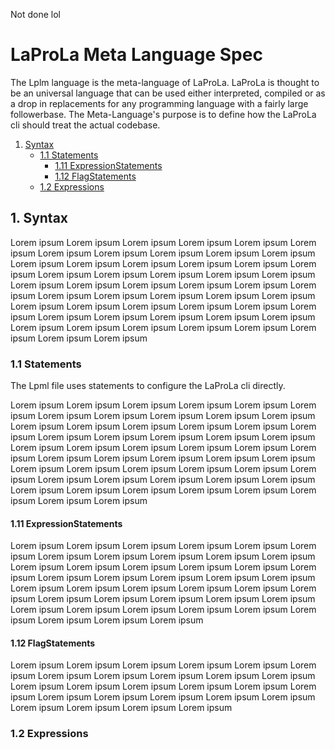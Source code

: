 Not done lol

# LaProLa Meta Language Spec

The Lplm language is the meta-language of LaProLa. LaProLa is thought to be an universal language that can be used either interpreted, compiled or as a drop in replacements for any programming language with a fairly large followerbase. The Meta-Language's purpose is to define how the LaProLa cli should treat the actual codebase.

1. [Syntax](#1-syntax)
    - [1.1 Statements](#11-statements)
        - [1.11 ExpressionStatements](#111-expressionstatements)
        - [1.12 FlagStatements](#112-flagstatements)
    - [1.2 Expressions](#12-expressions)

## 1. Syntax

Lorem ipsum Lorem ipsum Lorem ipsum Lorem ipsum Lorem ipsum Lorem ipsum Lorem ipsum Lorem ipsum Lorem ipsum Lorem ipsum Lorem ipsum Lorem ipsum Lorem ipsum Lorem ipsum Lorem ipsum Lorem ipsum Lorem ipsum Lorem ipsum Lorem ipsum Lorem ipsum Lorem ipsum Lorem ipsum Lorem ipsum Lorem ipsum Lorem ipsum Lorem ipsum Lorem ipsum Lorem ipsum Lorem ipsum Lorem ipsum Lorem ipsum Lorem ipsum Lorem ipsum Lorem ipsum Lorem ipsum Lorem ipsum Lorem ipsum Lorem ipsum Lorem ipsum Lorem ipsum Lorem ipsum Lorem ipsum Lorem ipsum Lorem ipsum Lorem ipsum Lorem ipsum Lorem ipsum Lorem ipsum Lorem ipsum Lorem ipsum Lorem ipsum Lorem ipsum

### 1.1 Statements

The Lpml file uses statements to configure the LaProLa cli directly.

Lorem ipsum Lorem ipsum Lorem ipsum Lorem ipsum Lorem ipsum Lorem ipsum Lorem ipsum Lorem ipsum Lorem ipsum Lorem ipsum Lorem ipsum Lorem ipsum Lorem ipsum Lorem ipsum Lorem ipsum Lorem ipsum Lorem ipsum Lorem ipsum Lorem ipsum Lorem ipsum Lorem ipsum Lorem ipsum Lorem ipsum Lorem ipsum Lorem ipsum Lorem ipsum Lorem ipsum Lorem ipsum Lorem ipsum Lorem ipsum Lorem ipsum Lorem ipsum Lorem ipsum Lorem ipsum Lorem ipsum Lorem ipsum Lorem ipsum Lorem ipsum Lorem ipsum Lorem ipsum Lorem ipsum Lorem ipsum Lorem ipsum Lorem ipsum Lorem ipsum Lorem ipsum Lorem ipsum Lorem ipsum Lorem ipsum Lorem ipsum Lorem ipsum Lorem ipsum

#### 1.11 ExpressionStatements

Lorem ipsum Lorem ipsum Lorem ipsum Lorem ipsum Lorem ipsum Lorem ipsum Lorem ipsum Lorem ipsum Lorem ipsum Lorem ipsum Lorem ipsum Lorem ipsum Lorem ipsum Lorem ipsum Lorem ipsum Lorem ipsum Lorem ipsum Lorem ipsum Lorem ipsum Lorem ipsum Lorem ipsum Lorem ipsum Lorem ipsum Lorem ipsum Lorem ipsum Lorem ipsum Lorem ipsum Lorem ipsum Lorem ipsum Lorem ipsum Lorem ipsum Lorem ipsum Lorem ipsum Lorem ipsum Lorem ipsum Lorem ipsum Lorem ipsum Lorem ipsum Lorem ipsum Lorem ipsum Lorem ipsum Lorem ipsum

#### 1.12 FlagStatements

Lorem ipsum Lorem ipsum Lorem ipsum Lorem ipsum Lorem ipsum Lorem ipsum Lorem ipsum Lorem ipsum Lorem ipsum Lorem ipsum Lorem ipsum Lorem ipsum Lorem ipsum Lorem ipsum Lorem ipsum Lorem ipsum Lorem ipsum Lorem ipsum Lorem ipsum Lorem ipsum Lorem ipsum Lorem ipsum Lorem ipsum Lorem ipsum Lorem ipsum Lorem ipsum

### 1.2 Expressions
